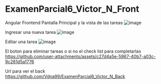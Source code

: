 # ExamenParcial6_Victor_N_Front
Angular Frontend
Pantalla Principal y la vista de las tareas
![image](https://github.com/user-attachments/assets/ef7d4dfd-eabf-41a7-b152-42260a1999c2)

Ingresar una nueva tarea
![image](https://github.com/user-attachments/assets/9a0aeec9-328f-458d-8ad5-f06d7c4c8419)

Editar una tarea
![image](https://github.com/user-attachments/assets/c9d0ca3b-e533-4718-9977-807bde628ffc)

El boton para eliminar tareas o si no el check list para completarlas
https://github.com/user-attachments/assets/c27d4a5e-5967-40b7-a03c-9c281d5a1776

Url para ver el back
https://github.com/Vdna99/ExamenParcial6_Victor_N_Back

